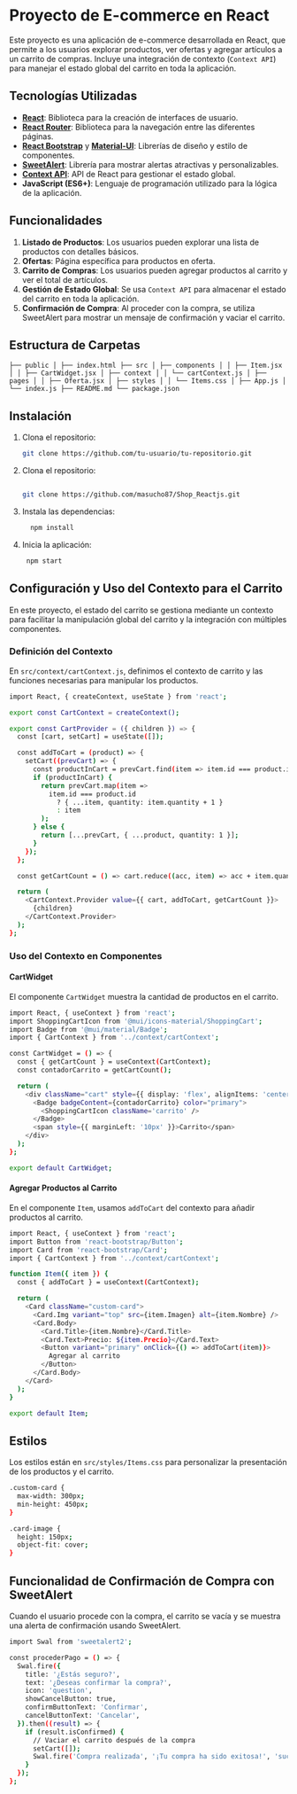 # Proyecto de E-commerce en React

Este proyecto es una aplicación de e-commerce desarrollada en React, que permite a los usuarios explorar productos, ver ofertas y agregar artículos a un carrito de compras. Incluye una integración de contexto (`Context API`) para manejar el estado global del carrito en toda la aplicación.

## Tecnologías Utilizadas

- **[React](https://react.dev/)**: Biblioteca para la creación de interfaces de usuario.
- **[React Router](https://reactrouter.com/)**: Biblioteca para la navegación entre las diferentes páginas.
- **[React Bootstrap](https://react-bootstrap.github.io/)** y **[Material-UI](https://mui.com/)**: Librerías de diseño y estilo de componentes.
- **[SweetAlert](https://sweetalert.js.org/)**: Librería para mostrar alertas atractivas y personalizables.
- **[Context API](https://react.dev/learn/passing-data-deeply-with-context)**: API de React para gestionar el estado global.
- **JavaScript (ES6+)**: Lenguaje de programación utilizado para la lógica de la aplicación.

## Funcionalidades

1. **Listado de Productos**: Los usuarios pueden explorar una lista de productos con detalles básicos.
2. **Ofertas**: Página específica para productos en oferta.
3. **Carrito de Compras**: Los usuarios pueden agregar productos al carrito y ver el total de artículos.
4. **Gestión de Estado Global**: Se usa `Context API` para almacenar el estado del carrito en toda la aplicación.
5. **Confirmación de Compra**: Al proceder con la compra, se utiliza SweetAlert para mostrar un mensaje de confirmación y vaciar el carrito.


## Estructura de Carpetas

	├── public │ ├── index.html ├── src │ ├── components │ │ ├── Item.jsx │ │ ├── CartWidget.jsx │ ├── context │ │ └── cartContext.js │ ├── pages │ │ ├── Oferta.jsx │ ├── styles │ │ └── Items.css │ ├── App.js │ └── index.js ├── README.md └── package.json

## Instalación

1. Clona el repositorio:
   ```bash
   git clone https://github.com/tu-usuario/tu-repositorio.git

2. Clona el repositorio:
   ```bash
   
   git clone https://github.com/masucho87/Shop_Reactjs.git

3. Instala las dependencias:
   ```bash
	 npm install

4.  Inicia la aplicación:
	```bash
	 npm start

## Configuración y Uso del Contexto para el Carrito

En este proyecto, el estado del carrito se gestiona mediante un contexto para facilitar la manipulación global del carrito y la integración con múltiples componentes.
### Definición del Contexto

En `src/context/cartContext.js`, definimos el contexto de carrito y las funciones necesarias para manipular los productos.
```bash
import React, { createContext, useState } from 'react';

export const CartContext = createContext();

export const CartProvider = ({ children }) => {
  const [cart, setCart] = useState([]);

  const addToCart = (product) => {
    setCart((prevCart) => {
      const productInCart = prevCart.find(item => item.id === product.id);
      if (productInCart) {
        return prevCart.map(item =>
          item.id === product.id
            ? { ...item, quantity: item.quantity + 1 }
            : item
        );
      } else {
        return [...prevCart, { ...product, quantity: 1 }];
      }
    });
  };

  const getCartCount = () => cart.reduce((acc, item) => acc + item.quantity, 0);

  return (
    <CartContext.Provider value={{ cart, addToCart, getCartCount }}>
      {children}
    </CartContext.Provider>
  );
}; 
```  
### Uso del Contexto en Componentes

#### CartWidget

El componente `CartWidget` muestra la cantidad de productos en el carrito.
```bash
import React, { useContext } from 'react';
import ShoppingCartIcon from '@mui/icons-material/ShoppingCart';
import Badge from '@mui/material/Badge';
import { CartContext } from '../context/cartContext';

const CartWidget = () => {
  const { getCartCount } = useContext(CartContext);
  const contadorCarrito = getCartCount();

  return (
    <div className="cart" style={{ display: 'flex', alignItems: 'center' }}>
      <Badge badgeContent={contadorCarrito} color="primary">
        <ShoppingCartIcon className='carrito' />
      </Badge>
      <span style={{ marginLeft: '10px' }}>Carrito</span>
    </div>
  );
};

export default CartWidget;

``` 
#### Agregar Productos al Carrito

En el componente `Item`, usamos `addToCart` del contexto para añadir productos al carrito.
```bash
import React, { useContext } from 'react';
import Button from 'react-bootstrap/Button';
import Card from 'react-bootstrap/Card';
import { CartContext } from '../context/cartContext';

function Item({ item }) {
  const { addToCart } = useContext(CartContext);

  return (
    <Card className="custom-card"> 
      <Card.Img variant="top" src={item.Imagen} alt={item.Nombre} />
      <Card.Body>
        <Card.Title>{item.Nombre}</Card.Title>
        <Card.Text>Precio: ${item.Precio}</Card.Text>
        <Button variant="primary" onClick={() => addToCart(item)}>
          Agregar al carrito
        </Button>
      </Card.Body>
    </Card>
  );
}

export default Item;
``` 
## Estilos

Los estilos están en `src/styles/Items.css` para personalizar la presentación de los productos y el carrito.
```bash
.custom-card {
  max-width: 300px;
  min-height: 450px;
}

.card-image {
  height: 150px;
  object-fit: cover;
}
``` 

## Funcionalidad de Confirmación de Compra con SweetAlert
Cuando el usuario procede con la compra, el carrito se vacía y se muestra una alerta de confirmación usando SweetAlert.
```bash
import Swal from 'sweetalert2';

const procederPago = () => {
  Swal.fire({
    title: '¿Estás seguro?',
    text: '¿Deseas confirmar la compra?',
    icon: 'question',
    showCancelButton: true,
    confirmButtonText: 'Confirmar',
    cancelButtonText: 'Cancelar',
  }).then((result) => {
    if (result.isConfirmed) {
      // Vaciar el carrito después de la compra
      setCart([]);
      Swal.fire('Compra realizada', '¡Tu compra ha sido exitosa!', 'success');
    }
  });
};

``` 




